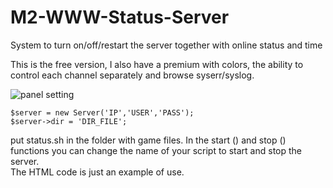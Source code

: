 # M2-WWW-Status-Server
System to turn on/off/restart the server together with online status and time   
   
This is the free version, I also have a premium with colors, the ability to control each channel separately and browse syserr/syslog.  

![panel](https://github.com/Alerinos/M2-WWW-Status-Server/blob/master/screen.png)
setting
```
$server = new Server('IP','USER','PASS');
$server->dir = 'DIR_FILE';
```
put status.sh in the folder with game files. In the start () and stop () functions you can change the name of your script to start and stop the server.   
The HTML code is just an example of use.
